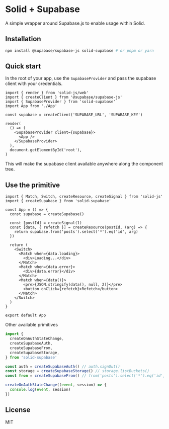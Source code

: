# Solid + Supabase

A simple wrapper around Supabase.js to enable usage within Solid.

## Installation

```bash
npm install @supabase/supabase-js solid-supabase # or pnpm or yarn
```

## Quick start

In the root of your app, use the `SupabaseProvider` and pass the supabase client with your credentials.

```tsx
import { render } from 'solid-js/web'
import { createClient } from '@supabase/supabase-js'
import { SupabaseProvider } from 'solid-supabase'
import App from './App'

const supabase = createClient('SUPABASE_URL', 'SUPABASE_KEY')

render(
  () => (
    <SupabaseProvider client={supabase}>
      <App />
    </SupabaseProvider>
  ),
  document.getElementById('root'),
)
```

This will make the supabase client available anywhere along the component tree.

## Use the primitive

```tsx
import { Match, Switch, createResource, createSignal } from 'solid-js'
import { createSupabase } from 'solid-supabase'

const App = () => {
  const supabase = createSupabase()

  const [postId] = createSignal(1)
  const [data, { refetch }] = createResource(postId, (arg) => {
    return supabase.from('posts').select('*').eq('id', arg)
  })

  return (
    <Switch>
      <Match when={data.loading}>
        <div>Loading...</div>
      </Match>
      <Match when={data.error}>
        <div>{data.error}</div>
      </Match>
      <Match when={data()}>
        <pre>{JSON.stringify(data(), null, 2)}</pre>
        <button onClick={refetch}>Refetch</button>
      </Match>
    </Switch>
  )
}

export default App
```

Other available primitives

```ts
import {
  createOnAuthStateChange,
  createSupabaseAuth,
  createSupabaseFrom,
  createSupabaseStorage,
} from 'solid-supabase'

const auth = createSupabaseAuth() // auth.signOut()
const storage = createSupabaseStorage() // storage.listBuckets()
const from = createSupabaseFrom() // from('posts').select('*').eq('id', arg)

createOnAuthStateChange((event, session) => {
  console.log(event, session)
})
```

## License

MIT
